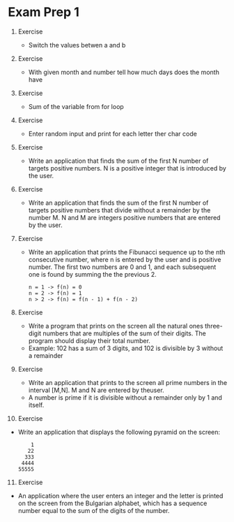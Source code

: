 # Exam Prep 1

1. Exercise
   - Switch the values betwen a and b

2. Exercise
   - With given month and number tell how much days does the month have

3. Exercise
   - Sum of the variable from for loop

4. Exercise
   - Enter random input and print for each letter ther char code

5. Exercise
   - Write an application that finds the sum of the first N number of targets positive numbers. N is a positive integer that is introduced by the user. 

6. Exercise
   - Write an application that finds the sum of the first N number of targets positive numbers that divide without a remainder by the number M. N and M are integers positive            numbers that are entered by the user.

7. Exercise
   - Write an application that prints the Fibunacci sequence up to the nth consecutive number, where n is entered by the user and is positive number. The first two numbers are 0        and 1, and each subsequent one is found by summing the the previous 2.
 
         n = 1 -> f(n) = 0
         n = 2 -> f(n) = 1
         n > 2 -> f(n) = f(n - 1) + f(n - 2)

8. Exercise
   - Write a program that prints on the screen all the natural ones three-digit numbers that are multiples of the sum of their digits. The program should display their total            number.
   - Example: 102 has a sum of 3 digits, and 102 is divisible by 3 without a remainder

9. Exercise
   - Write an application that prints to the screen all prime numbers in the interval [M,N]. M and N are entered by theuser.
   - A number is prime if it is divisible without a remainder only by 1 and itself.

10. Exercise
   - Write an application that displays the following pyramid on the screen:

             1
            22
           333
          4444
         55555

11. Exercise
   - An application where the user enters an integer and the letter is printed on the screen from the Bulgarian alphabet, which has a sequence number equal to the sum of the            digits of the number.
